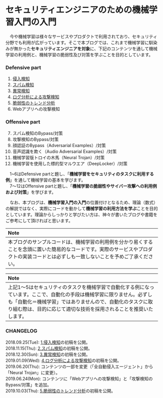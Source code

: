 # セキュリティエンジニアのための機械学習入門の入門

　今や機械学習は様々なサービスやプロダクトで利用されており、セキュリティ分野でも利用が広がっています。そこで本ブログでは、これまで機械学習に馴染みが無かった**セキュリティエンジニアを対象**に、下記のコンテンツを通して機械学習の利用例と、機械学習の脆弱性及び対策を学ぶことを目的としています。  

### Defensive part
 1. [侵入検知](https://github.com/13o-bbr-bbq/machine_learning_security/blob/master/Security_and_MachineLearning/Chap1_IntrusionDetection.md)  
 2. [スパム検知](https://github.com/13o-bbr-bbq/machine_learning_security/blob/master/Security_and_MachineLearning/Chap2_SpamDetection.md)  
 3. [異常検知](https://github.com/13o-bbr-bbq/machine_learning_security/blob/master/Security_and_MachineLearning/Chap3_AnomalyDetection.md)  
 4. [ログ分析による攻撃検知](https://github.com/13o-bbr-bbq/machine_learning_security/blob/master/Security_and_MachineLearning/Chap4_AttackDetection.md)  
 5. [脆弱性のトレンド分析](https://github.com/13o-bbr-bbq/machine_learning_security/blob/master/Security_and_MachineLearning/Chap5_VulnerabilityTrend.md)  
 6. Webアプリへの攻撃検知  

### Offensive part
 7. スパム検知のBypass/対策  
 8. 攻撃検知のBypass/対策  
 9. 顔認証のBypass（Adversarial Examples）/対策  
 10. 音声認識を欺く（Audio Adversarial Examples）/対策  
 11. 機械学習版トロイの木馬（Neural Trojan）/対策  
 12. 機械学習を使用した標的型マルウエア（DeepLocker）/対策  

　1~6はDefensive partと題し、「**機械学習をセキュリティのタスクに利用する例**」を通して機械学習の基本を学びます。  
　7～12はOffensive partと題し、「**機械学習の脆弱性やサイバー攻撃への利用例および対策**」を学びます。  

　なお、本ブログは、**機械学習入門の入門**の位置付けとなるため、理論（数式）の解説ではなく、実際にコードを動かして**機械学習の利用方法を学ぶ**ことを目的としています。理論からしっかりと学びたい方は、神々が書いたブログや書籍をご参考にして頂ければと思います。  

| Note |
|:-----|
| 本ブログのサンプルコードは、機械学習の利用例を分かり易くすることを念頭に置いた簡易的なコードです。実際のサービスやプロダクトの実装コードとは必ずしも一致しないことを予めご了承ください。|

| Note |
|:-----|
| 上記1～5はセキュリティのタスクを機械学習で自動化する例になっています。ここで、自動化の手段は機械学習に限りません。必ずしも「自動化＝機械学習」ではありませんので、自動化のタスクに取り組む際は、目的に応じて適切な技術を採用されることを推奨いたします。|

### CHANGELOG
2018.09.25(Tue): [1.侵入検知](https://github.com/13o-bbr-bbq/machine_learning_security/blob/master/Security_and_MachineLearning/Chap1_IntrusionDetection.md)の初稿を公開。  
2018.11.15(Thu): [2.スパム検知](https://github.com/13o-bbr-bbq/machine_learning_security/blob/master/Security_and_MachineLearning/Chap2_SpamDetection.md)の初稿を公開。  
2018.12.30(Sun): [3.異常検知](https://github.com/13o-bbr-bbq/machine_learning_security/blob/master/Security_and_MachineLearning/Chap3_AnomalyDetection.md)の初稿を公開。  
2019.01.09(Wed): [4.ログ分析による攻撃検知](https://github.com/13o-bbr-bbq/machine_learning_security/blob/master/Security_and_MachineLearning/Chap4_AttackDetection.md)の初稿を公開。  
2019.06.20(Thu): コンテンツの一部を変更（「全自動侵入エージェント」から「Neural Trojan」に変更）。  
2019.06.24(Mon): コンテンツに「Webアプリへの攻撃検知」と「攻撃検知のBypass/対策」を追加。  
2019.10.03(Thu): [5.脆弱性のトレンド分析](https://github.com/13o-bbr-bbq/machine_learning_security/blob/master/Security_and_MachineLearning/Chap5_VulnerabilityTrend.md)の初稿を公開。  
